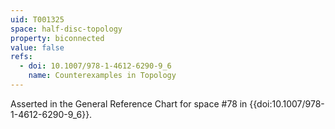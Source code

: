 ```yaml
---
uid: T001325
space: half-disc-topology
property: biconnected
value: false
refs:
  - doi: 10.1007/978-1-4612-6290-9_6
    name: Counterexamples in Topology
---
```

Asserted in the General Reference Chart for space #78 in
{{doi:10.1007/978-1-4612-6290-9_6}}.
